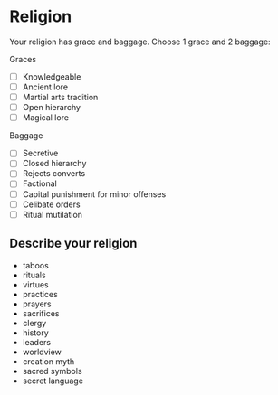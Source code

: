 # Religion
Your religion has grace and baggage. Choose 1 grace and 2 baggage:

Graces
- [ ] Knowledgeable 
- [ ] Ancient lore
- [ ] Martial arts tradition
- [ ] Open hierarchy
- [ ] Magical lore

Baggage
- [ ] Secretive
- [ ] Closed hierarchy
- [ ] Rejects converts
- [ ] Factional 
- [ ] Capital punishment for minor offenses
- [ ] Celibate orders
- [ ] Ritual mutilation 

## Describe your religion
- taboos
- rituals
- virtues 
- practices 
- prayers
- sacrifices 
- clergy 
- history 
- leaders 
- worldview
- creation myth 
- sacred symbols
- secret language